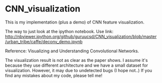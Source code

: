 # CNN_visualization
 This is my implementation (plus a demo) of CNN feature visualization.

 The way to just look at the ipython notebook. Use link: http://nbviewer.ipython.org/github/guruucsd/CNN_visualization/blob/master/urban_tribe/caffe/deconv_demo.ipynb


 Reference: Visualizing and Understanding Convolutional Networks.

 The visualization result is not as clear as the paper shows. I assume it's because they use different architecture and we have a small dataset for visualization. However, it may due to undetected bugs (I hope not..) If you find any mistakes about my code, please tell me!
